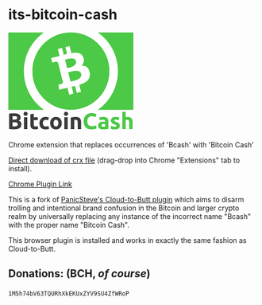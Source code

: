 its-bitcoin-cash
=============

![](logo.png)

Chrome extension that replaces occurrences of 'Bcash' with 'Bitcoin Cash'

[Direct download of crx file](https://github.com/kevinmershon/its-bitcoin-cash/blob/master/ItsBitcoinCash.crx?raw=true) (drag-drop into Chrome "Extensions" tab to install).

[Chrome Plugin Link](https://chrome.google.com/webstore/detail/its-bitcoin-cash/iionfieniabmkcnejkoklkagknfeecpb)

This is a fork of [PanicSteve's Cloud-to-Butt
plugin](https://github.com/panicsteve/cloud-to-butt) which aims to disarm
trolling and intentional brand confusion in the Bitcoin and larger crypto realm
by universally replacing any instance of the incorrect name "Bcash" with the
proper name "Bitcoin Cash".

This browser plugin is installed and works in exactly the same fashion as Cloud-to-Butt.

Donations: (BCH, _of course_)
--
`1M5h74bV63TQURhXkEKUxZYV9SU4ZfWRoP`
